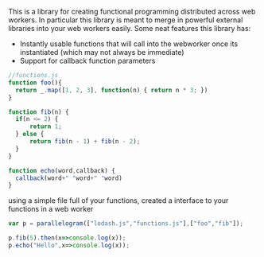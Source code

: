 This is a library for creating functional programming distributed across web workers. In particular this library is meant to merge in powerful external libraries into your web workers easily. Some neat features this library has:

* Instantly usable functions that will call into the webworker once its instantiated (which may not always be immediate)
* Support for callback function parameters
```javascript
//functions.js
function foo(){
  return _.map([1, 2, 3], function(n) { return n * 3; })
}

function fib(n) {
  if(n <= 2) {
      return 1;
  } else {
      return fib(n - 1) + fib(n - 2);
  }
}

function echo(word,callback) {
  callback(word+" "word+" "word)
}
```
using a simple file full of your functions, created a interface to your functions in a web worker
```javascript
var p = parallelogram(["lodash.js","functions.js"],["foo","fib"]);

p.fib(5).then(x=>console.log(x));
p.echo("Hello",x=>console.log(x));
```
